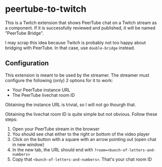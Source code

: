 # peertube-to-twitch
This is a Twitch extension that shows PeerTube chat on a Twitch stream as a component. If it is successfully reviewed and published, it will be named "PeerTube Bridge".

I may scrap this idea because Twitch is probably not too happy about bridging with PeerTube. In that case, use `double-bridge` instead.

## Configuration
This extension is meant to be used by the streamer. The streamer must configure the following (only) 2 options for it to work:
- Your PeerTube instance URL
- The PeerTube livechat room ID

Obtaining the instance URL is trivial, so I will not go thourgh that.

Obtaining the livechat room ID is quite simple but not obvious. Follow these steps:
1. Open your PeerTube stream in the browser
2. You should see chat either to the right or bottom of the video player
3. Click on the button with a square with an arrow pointing out (open chat in new window)
4. In the new tab, the URL should end with `?room=<bunch-of-letters-and-numbers>`
5. Copy that `<bunch-of-letters-and-numbers>`. That's your chat room ID 